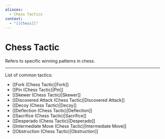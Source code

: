 ```yaml
---
aliases:
  - Chess Tactics
context:
  - "[[Chess]]"
---
```


# Chess Tactic

Refers to specific winning patterns in chess.

---

List of common tactics:

- [[Fork (Chess Tactic)|Fork]]
- [[Pin (Chess Tactic)|Pin]]
- [[Skewer (Chess Tactic)|Skewer]]
- [[Discovered Attack (Chess Tactic)|Discovered Attack]]
- [[Decoy (Chess Tactic)|Decoy]]
- [[Deflection (Chess Tactic)|Deflection]]
- [[Sacrifice (Chess Tactic)|Sacrifice]]
- [[Desperado (Chess Tactic)|Desperado]]
- [[Intermediate Move (Chess Tactic)|Intermediate Move]]
- [[Obstruction (Chess Tactic)|Obstruction]]
